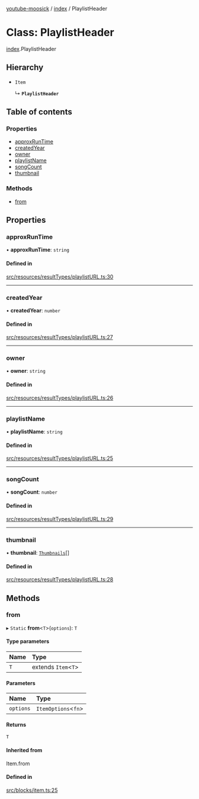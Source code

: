 [youtube-moosick](../README.md) / [index](../modules/index.md) / PlaylistHeader

# Class: PlaylistHeader

[index](../modules/index.md).PlaylistHeader

## Hierarchy

- `Item`

  ↳ **`PlaylistHeader`**

## Table of contents

### Properties

- [approxRunTime](index.PlaylistHeader.md#approxruntime)
- [createdYear](index.PlaylistHeader.md#createdyear)
- [owner](index.PlaylistHeader.md#owner)
- [playlistName](index.PlaylistHeader.md#playlistname)
- [songCount](index.PlaylistHeader.md#songcount)
- [thumbnail](index.PlaylistHeader.md#thumbnail)

### Methods

- [from](index.PlaylistHeader.md#from)

## Properties

### approxRunTime

• **approxRunTime**: `string`

#### Defined in

[src/resources/resultTypes/playlistURL.ts:30](https://github.com/EvasiveXkiller/youtube-moosick/blob/cfe2213/src/resources/resultTypes/playlistURL.ts#L30)

___

### createdYear

• **createdYear**: `number`

#### Defined in

[src/resources/resultTypes/playlistURL.ts:27](https://github.com/EvasiveXkiller/youtube-moosick/blob/cfe2213/src/resources/resultTypes/playlistURL.ts#L27)

___

### owner

• **owner**: `string`

#### Defined in

[src/resources/resultTypes/playlistURL.ts:26](https://github.com/EvasiveXkiller/youtube-moosick/blob/cfe2213/src/resources/resultTypes/playlistURL.ts#L26)

___

### playlistName

• **playlistName**: `string`

#### Defined in

[src/resources/resultTypes/playlistURL.ts:25](https://github.com/EvasiveXkiller/youtube-moosick/blob/cfe2213/src/resources/resultTypes/playlistURL.ts#L25)

___

### songCount

• **songCount**: `number`

#### Defined in

[src/resources/resultTypes/playlistURL.ts:29](https://github.com/EvasiveXkiller/youtube-moosick/blob/cfe2213/src/resources/resultTypes/playlistURL.ts#L29)

___

### thumbnail

• **thumbnail**: [`Thumbnails`](index.Thumbnails.md)[]

#### Defined in

[src/resources/resultTypes/playlistURL.ts:28](https://github.com/EvasiveXkiller/youtube-moosick/blob/cfe2213/src/resources/resultTypes/playlistURL.ts#L28)

## Methods

### from

▸ `Static` **from**<`T`\>(`options`): `T`

#### Type parameters

| Name | Type |
| :------ | :------ |
| `T` | extends `Item`<`T`\> |

#### Parameters

| Name | Type |
| :------ | :------ |
| `options` | `ItemOptions`<`fn`\> |

#### Returns

`T`

#### Inherited from

Item.from

#### Defined in

[src/blocks/item.ts:25](https://github.com/EvasiveXkiller/youtube-moosick/blob/cfe2213/src/blocks/item.ts#L25)
